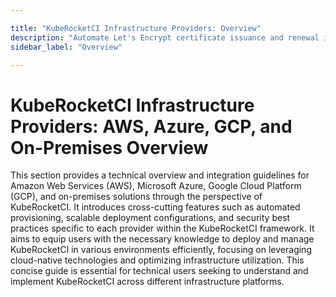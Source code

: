 ```yaml
---

title: "KubeRocketCI Infrastructure Providers: Overview"
description: "Automate Let's Encrypt certificate issuance and renewal in OpenShift using cert-manager with AWS Route53 for secured DNS name and wildcard certificates."
sidebar_label: "Overview"

---
```

<!-- markdownlint-disable MD025 -->

# KubeRocketCI Infrastructure Providers: AWS, Azure, GCP, and On-Premises Overview

<head>
  <link rel="canonical" href="https://docs.kuberocketci.io/docs/operator-guide/infrastructure-providers/overview/" />
</head>

This section provides a technical overview and integration guidelines for Amazon Web Services (AWS), Microsoft Azure, Google Cloud Platform (GCP), and on-premises solutions through the perspective of KubeRocketCI.
It introduces cross-cutting features such as automated provisioning, scalable deployment configurations, and security best practices specific to each provider within the KubeRocketCI framework.
It aims to equip users with the necessary knowledge to deploy and manage KubeRocketCI in various environments efficiently, focusing on leveraging cloud-native technologies and optimizing infrastructure utilization.
This concise guide is essential for technical users seeking to understand and implement KubeRocketCI across different infrastructure platforms.
